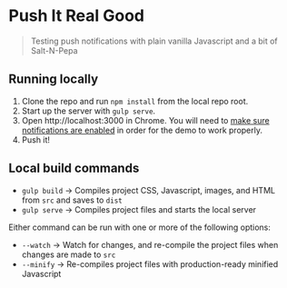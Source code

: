 # Push It Real Good

> Testing push notifications with plain vanilla Javascript and a bit of Salt-N-Pepa

## Running locally

1. Clone the repo and run `npm install` from the local repo root.
2. Start up the server with `gulp serve`.
3. Open http://localhost:3000 in Chrome. You will need to [make sure notifications are enabled](https://support.google.com/chrome/answer/3220216?hl=en) in order for the demo to work properly.
4. Push it!

## Local build commands
* `gulp build` ->
    Compiles project CSS, Javascript, images, and HTML from `src` and saves to `dist`
* `gulp serve` ->
    Compiles project files and starts the local server

Either command can be run with one or more of the following options:
* `--watch` ->
    Watch for changes, and re-compile the project files when changes are made to `src`
* `--minify` ->
    Re-compiles project files with production-ready minified Javascript